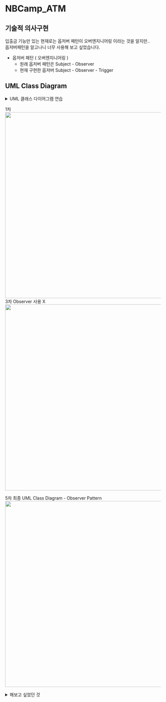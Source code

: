 # NBCamp_ATM
## 기술적 의사구현
입출금 기능만 있는 현재로는 옵저버 패턴이 오버엔지니어링 이라는 것을 알지만..<br>
옵저버패턴을 알고나니 너무 사용해 보고 싶었습니다.

 - 옵저버 패턴 ( 오버엔지니어링 )
   - 원래 옵저버 패턴은 Subject - Observer
   - 현재 구현한 옵저버 Subject - Observer - Trigger

## UML Class Diagram
<details>
  <summary>UML 클래스 다이어그램 연습</summary>
  ATM System<br>
  2차<br> 
  <img src="https://github.com/user-attachments/assets/c88def6b-f71a-4589-b062-b0749763730f" width = "600"/><br>


  ATM System - Observer Pattern<br>
  2차<br>
  <img src="https://github.com/user-attachments/assets/b08db3f4-5582-4a4e-9f5e-94f2d2ae5181" width = "600"/><br>
  3차<br>
  <img src="https://github.com/user-attachments/assets/7de8cce1-e87c-4d0d-a4c2-a995d4ed4bbd" width = "600"/><br>
  4차<br>
  <img src="https://github.com/user-attachments/assets/0ffaa4a7-a106-4118-803e-be05e55f21b5" width = "600"/><br>
</details>

1차<br>
<img src="https://github.com/user-attachments/assets/a5ea2a30-cd35-4770-8908-63cd5340f829" width = "600"/><br>
3차 Observer 사용 X<br> 
<img src="https://github.com/user-attachments/assets/92a13f51-4ab8-4964-af61-03a0fe54ec7d" width = "600"/><br>

5차 최종 UML Class Diagram - Observer Pattern <br>
<img src="https://github.com/user-attachments/assets/6a084929-ee84-4a66-8a7c-03a44d5dbae7" width = "600"/><br>

<details>
 <summary>해보고 싶었던 것</summary>
 DepositHandler.cs - WithdrawHandler.cs 통합<br>
 ErrorHandler.cs에서 에러 관리<br>
 
 Observer - MVC 패턴 사용 (위에가 완성 되면)
</details>
